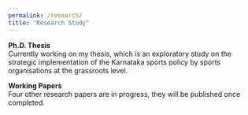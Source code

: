 ```yaml
---
permalink: /research/
title: "Research Study"
---
```


**Ph.D. Thesis**  
Currently working on my thesis, which is an exploratory study on the strategic implementation of the Karnataka sports policy by sports organisations at the grassroots level. 

**Working Papers**  
Four other research papers are in progress, they will be published once completed. 


